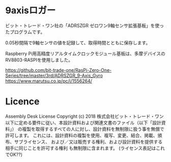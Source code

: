 # 9axisロガー
ビット・トレード・ワン社の「ADRSZGR ゼロワン9軸センサ拡張基板」を使ったプログラムです。

0.05秒間隔で9軸センサの値を記録して、取得時間とともに保存します。

Raspberry Pi用高精度リアルタイムクロックモジュール基板は、多摩デバイスのRV8803-RASPIを使用しました。

https://github.com/bit-trade-one/RasPi-Zero-One-Series/tree/master/3rd/ADRSZGR_9-Axis_Gyro
https://www.marutsu.co.jp/pc/i/1556264/

# Licence
Assembly Desk License
Copyright (c) 2018 株式会社ビット・トレード・ワン
以下に定める要件に従い、本設計資料および関連文書のファイル（以下「設計資料」）
の複製を取得するすべての人に対し、設計資料を無制限に扱う事を無償で許可します。
これには、設計資料の複製を使用、複写、変更、結合、掲載、頒布、サブライセンス、
および／又は販売する権利、および設計資料を提供する相手に同じことを許可する権利
も無制限に含まれます。
(ライセンス表記はこれでOK??)
